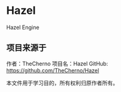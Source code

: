 # Hazel
Hazel Engine

## 项目来源于 

作者：TheCherno
项目名：Hazel
GitHub: https://github.com/TheCherno/Hazel

本文件用于学习目的，所有权利归原作者所有。
